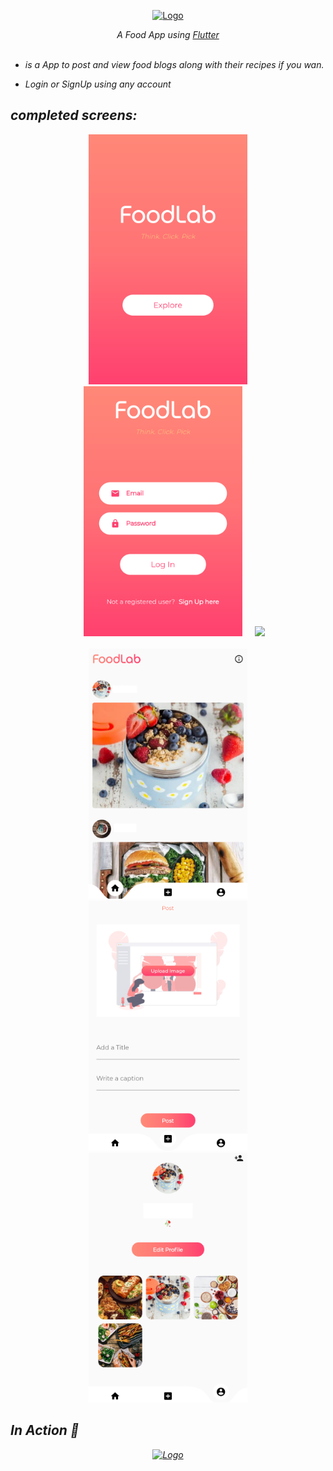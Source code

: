 <p align="center">
  <a href="https://github.com/Singh-Shivani/Hamilton_Flare">
    <img src="AppScreensAndPoster/FoodLab_App_Poster.png" alt="Logo"> 
  </a>
</p>

<p align ="center"> 
<i>A Food App using <a href="https://flutter.dev/">Flutter </a> 
<br><br>
  

  -  is a App to post and view food blogs along with their recipes if you wan.
  
  - Login or SignUp using any account 
  

  
## completed screens:
<p align="center">
<img src="AppScreensAndPoster/landing.png" height="400"/><img src="AppScreensAndPoster/login.png" height="400" hspace="20"/><img src="AppScreensAndPoster/signup.png" height="400" /><br><br>
<img src="AppScreensAndPoster/home.png" height="400"/><img src="AppScreensAndPoster/post.png" height="400"hspace="20"/><img src="AppScreensAndPoster/profile.png" height="400" />
</p>

## In Action 👀
<p align="center">
  <a href="https://github.com/Singh-Shivani/Food_Lab">
    <img src="AppScreensAndPoster/FoodLab_App_gif.gif" alt="Logo" height="540"> 
  </a>
</p>


  

